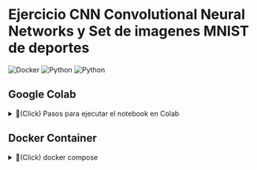 # Ejercicio CNN Convolutional Neural Networks y Set de imagenes MNIST de deportes
![Docker](https://img.shields.io/badge/docker-20.10.17-%230db7ed.svg?style=flat&logo=docker&logoColor=white)
![Python](https://img.shields.io/badge/python-3.7.17-green?style=flat&logo=python&logoColor=ffdd54)
![Python](https://img.shields.io/badge/python-3.6.12-red?style=flat&logo=python&logoColor=ffdd54)
<br/>

## Google Colab
<details>
<summary>📌(Click) Pasos para ejecutar el notebook en Colab</summary>
<br/>
<img src="./images-readme/3.png" style="display: block; margin-left: auto; margin-right: auto;"/>
<br/>
<img src="./images-readme/1.png" style="display: block; margin-left: auto; margin-right: auto;"/>
<br/>
<img src="./images-readme/2.png" style="display: block; margin-left: auto; margin-right: auto;"/>
<br/>
<img src="./images-readme/4.png" style="display: block; margin-left: auto; margin-right: auto;"/>
<br/>
</details>

## Docker Container
<details>
<summary>📌(Click) docker compose</summary>
<br/>

### Ejecutar en la raiz del repositorio

<br/>

1. Crear contenedor con Python 3.7.13 para Ejercicio_CNN.ipynb
    ```bash
    docker compose up
    ```

2. Crear contenedor con Python 3.6.12 para Ejercicio_CNN_Guia.ipynb
    ```bash
    docker compose -f ./Ejercicio_CNN_Python3.6.12/docker-compose.yml
    ```
</details>

